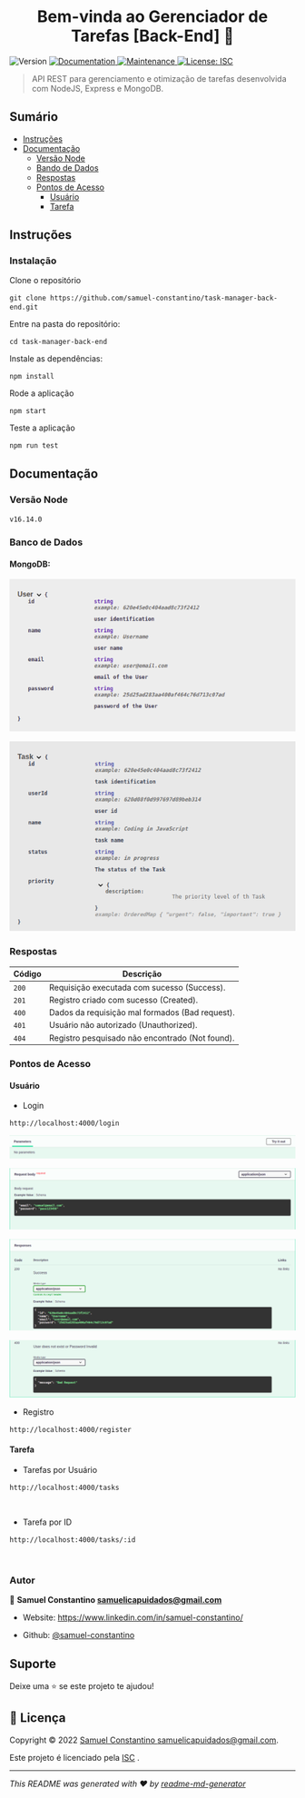 
<h1  align="center">Bem-vinda ao Gerenciador de Tarefas [Back-End] 👋</h1>

<p>
  <img  alt="Version"  src="https://img.shields.io/badge/version-1.0.0-blue.svg?cacheSeconds=2592000"  />
	
  <a  href="https://github.com/samuel-constantino/task-manager-back-end#readme"  target="_blank">
    <img  alt="Documentation"  src="https://img.shields.io/badge/documentation-yes-brightgreen.svg"  />
  </a>
	
  <a  href="https://github.com/samuel-constantino/task-manager-back-end/graphs/commit-activity"  target="_blank">
    <img  alt="Maintenance"  src="https://img.shields.io/badge/Maintained%3F-yes-green.svg"  />
  </a>
	
  <a  href="https://github.com/samuel-constantino/task-manager-back-end/blob/master/LICENSE"  target="_blank">
    <img  alt="License: ISC"  src="https://img.shields.io/github/license/samuel-constantino/task-manager-back-end"  />
  </a>
</p>


> API REST para gerenciamento e otimização de tarefas desenvolvida com NodeJS, Express e MongoDB.
  
## Sumário

- [Instruções](#instruções)
- [Documentação](#documentação)
	- [Versão Node](#versão-node)
	- [Bando de Dados](#banco-de-dados)
	- [Respostas](#respostas)
	- [Pontos de Acesso](#pontos-de-acesso)
		- [Usuário](#usuário)
		- [Tarefa](#tarefa)

## Instruções

### Instalação

Clone o repositório
  
```
git clone https://github.com/samuel-constantino/task-manager-back-end.git
```

Entre na pasta do repositório:

```
cd task-manager-back-end
```

Instale as dependências:

```
npm install
```

Rode a aplicação

```
npm start
```
  
Teste a aplicação
 
```
npm run test
```

## Documentação

### Versão Node

```
v16.14.0
```

### Banco de Dados
#### MongoDB:

![User Schema](https://github.com/samuel-constantino/task-manager-back-end/blob/main/src/images/user-schema.png)

![Task Schema](https://github.com/samuel-constantino/task-manager-back-end/blob/main/src/images/task-schema.png)

### Respostas


| Código | Descrição |
|---|---|
| `200` | Requisição executada com sucesso (Success).|
| `201` | Registro criado com sucesso (Created).|
| `400` | Dados da requisição mal formados (Bad request).|
| `401` | Usuário não autorizado (Unauthorized).|
| `404` | Registro pesquisado não encontrado (Not found).|

### Pontos de Acesso

#### Usuário

- Login

```
http://localhost:4000/login
```

![Parâmetros](https://github.com/samuel-constantino/task-manager-back-end/blob/main/src/images/routes/login/params.png)

![Corpo](https://github.com/samuel-constantino/task-manager-back-end/blob/main/src/images/routes/login/body.png)

![Resposta OK](https://github.com/samuel-constantino/task-manager-back-end/blob/main/src/images/routes/login/responses/ok.png)

![Resposta Bad Request](https://github.com/samuel-constantino/task-manager-back-end/blob/main/src/images/routes/login/responses/bad-request.png)

- Registro

```
http://localhost:4000/register
```

#### Tarefa

- Tarefas por Usuário

```
http://localhost:4000/tasks
```

![]()

- Tarefa por ID

```
http://localhost:4000/tasks/:id
```

![]()



### Autor

  

👤 **Samuel Constantino <samuelicapuidados@gmail.com>**

  

* Website: https://www.linkedin.com/in/samuel-constantino/

* Github: [@samuel-constantino](https://github.com/samuel-constantino)
  

## Suporte

  

Deixe uma ⭐️ se este projeto te ajudou!

  

## 📝 Licença

  

Copyright © 2022 [Samuel Constantino <samuelicapuidados@gmail.com>](https://github.com/samuel-constantino).<br  />

Este projeto é licenciado pela [ISC](https://github.com/samuel-constantino/task-manager-back-end/blob/master/LICENSE) .

  

***

_This README was generated with ❤️ by [readme-md-generator](https://github.com/kefranabg/readme-md-generator)_
